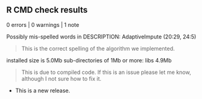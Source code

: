 ## R CMD check results

0 errors | 0 warnings | 1 note
   
Possibly mis-spelled words in DESCRIPTION:
 AdaptiveImpute (20:29, 24:5)
 
> This is the correct spelling of the algorithm we implemented.

installed size is  5.0Mb
sub-directories of 1Mb or more:
 libs   4.9Mb

> This is due to compiled code. If this is an issue please let me know, although I not sure how to fix it.

* This is a new release.
